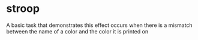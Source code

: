 # stroop
A basic task that demonstrates this effect occurs when there is a mismatch between the name of a color  and the color it is printed on
